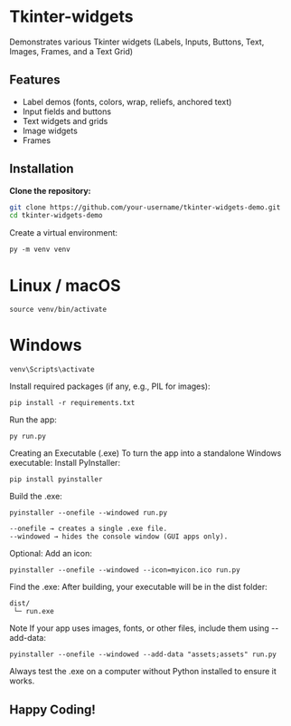 # Tkinter-widgets

Demonstrates various Tkinter widgets (Labels, Inputs, Buttons, Text, Images, Frames, and a Text Grid)

## Features

- Label demos (fonts, colors, wrap, reliefs, anchored text)
- Input fields and buttons
- Text widgets and grids
- Image widgets
- Frames

## Installation

**Clone the repository:**

```bash
git clone https://github.com/your-username/tkinter-widgets-demo.git
cd tkinter-widgets-demo
```
Create a virtual environment:
```
py -m venv venv
```

# Linux / macOS
```
source venv/bin/activate
```
# Windows
```
venv\Scripts\activate
```

Install required packages (if any, e.g., PIL for images):
```
pip install -r requirements.txt
```
Run the app:
```
py run.py
```

Creating an Executable (.exe)
To turn the app into a standalone Windows executable:
Install PyInstaller:
```
pip install pyinstaller
```
Build the .exe:
```
pyinstaller --onefile --windowed run.py
```

```
--onefile → creates a single .exe file.
--windowed → hides the console window (GUI apps only).
```

Optional: Add an icon:
```
pyinstaller --onefile --windowed --icon=myicon.ico run.py
```

Find the .exe:
After building, your executable will be in the dist folder:
```
dist/
 └─ run.exe
```
Note
If your app uses images, fonts, or other files, include them using --add-data:

```
pyinstaller --onefile --windowed --add-data "assets;assets" run.py
```
Always test the .exe on a computer without Python installed to ensure it works.

Happy Coding!
---
